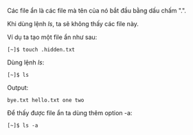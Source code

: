 Các file ẩn là các file mà tên của nó bắt đầu bằng dấu chấm ".".

Khi dùng lệnh _ls_, ta sẽ không thấy các file này.

Ví dụ ta tạo một file ẩn như sau:

```
[~]$ touch .hidden.txt
```

Dùng lệnh _ls_:

```
[~]$ ls
```

Output:

```
bye.txt hello.txt one two
```

Để thấy được file ẩn ta dùng thêm option -a:

```
[~]$ ls -a
```



